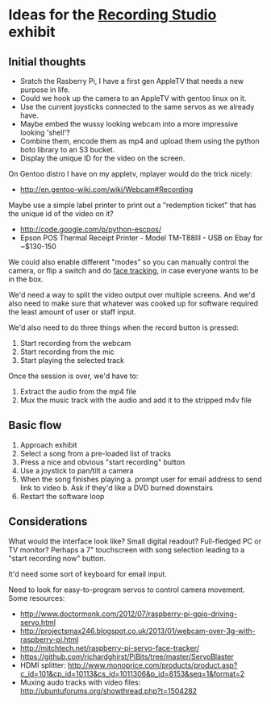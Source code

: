 Ideas for the [Recording Studio](../../exhibits/recording-studio) exhibit
===========================================================================

Initial thoughts
-------------------

  * Sratch the Rasberry Pi, I have a first gen AppleTV that needs a new 
    purpose in life.
  * Could we hook up the camera to an AppleTV with gentoo linux on it. 
  * Use the current joysticks connected to the same servos as we already have.
  * Maybe embed the wussy looking webcam into a more impressive looking 'shell'?
  * Combine them, encode them as mp4 and upload them using the python boto 
library to an S3 bucket.
  * Display the unique ID for the video on the screen. 

On Gentoo distro I have on my appletv, mplayer would do the trick nicely:

  * http://en.gentoo-wiki.com/wiki/Webcam#Recording

Maybe use a simple label printer to print out a "redemption ticket" that 
has the unique id of the video on it? 

  * http://code.google.com/p/python-escpos/
  * Epson POS Thermal Receipt Printer - Model TM-T88III - USB on Ebay for ~$130-150

We could also enable different "modes" so you can manually control the 
camera, or flip a switch and do [face tracking](http://mitchtech.net/raspberry-pi-servo-face-tracker/), in case 
everyone wants to be in the box.

We'd need a way to split the video output over multiple screens. And 
we'd also need to make sure that whatever was cooked up for software 
required the least amount of user or staff input.

We'd also need to do three things when the record button is pressed:

  1. Start recording from the webcam
  2. Start recording from the mic
  3. Start playing the selected track

Once the session is over, we'd have to:

  1. Extract the audio from the mp4 file
  2. Mux the music track with the audio and add it to the stripped m4v file

Basic flow
------------

  1. Approach exhibit
  2. Select a song from a pre-loaded list of tracks
  3. Press a nice and obvious "start recording" button
  4. Use a joystick to pan/tilt a camera
  5. When the song finishes playing
    a. prompt user for email address to send link to video
    b. Ask if they'd like a DVD burned downstairs
  6. Restart the software loop

Considerations
----------------

What would the interface look like? Small digital readout? Full-fledged PC 
or TV monitor? Perhaps a 7" touchscreen with song selection leading to a 
"start recording now" button.


It'd need some sort of keyboard for email input. 

Need to look for easy-to-program servos to control camera movement. Some 
resources:

  * http://www.doctormonk.com/2012/07/raspberry-pi-gpio-driving-servo.html
  * http://projectsmax246.blogspot.co.uk/2013/01/webcam-over-3g-with-raspberry-pi.html
  * http://mitchtech.net/raspberry-pi-servo-face-tracker/
  * https://github.com/richardghirst/PiBits/tree/master/ServoBlaster
  * HDMI splitter: http://www.monoprice.com/products/product.asp?c_id=101&cp_id=10113&cs_id=1011306&p_id=8153&seq=1&format=2
  * Muxing audo tracks with video files: http://ubuntuforums.org/showthread.php?t=1504282

